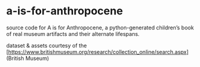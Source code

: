 # a-is-for-anthropocene
source code for A is for Anthropocene, a python-generated children’s book of real museum artifacts and their alternate lifespans.


dataset & assets courtesy of the [https://www.britishmuseum.org/research/collection_online/search.aspx] (British Museum)
